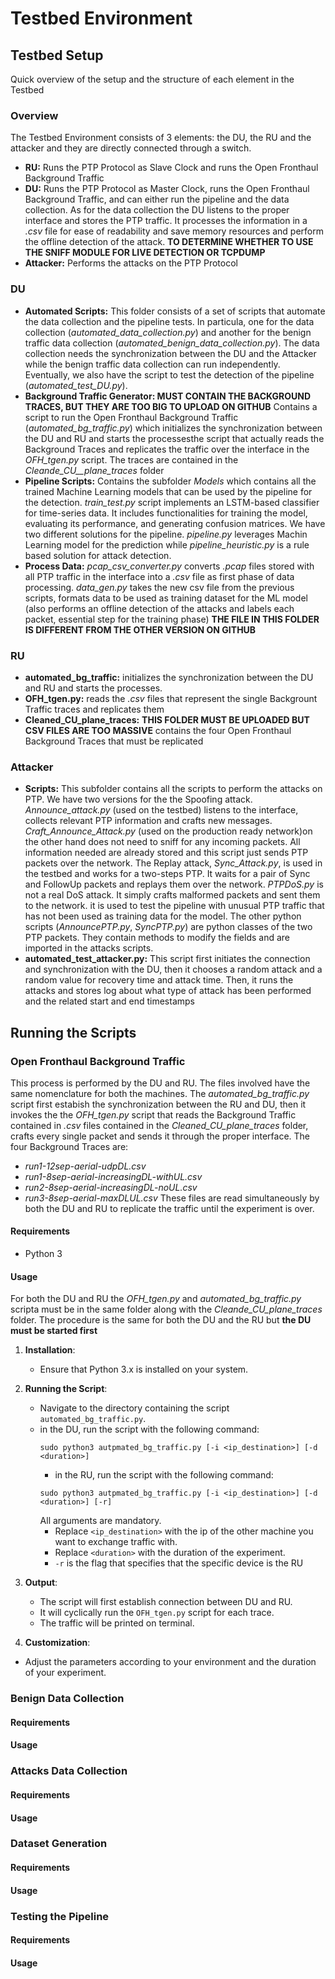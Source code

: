# Testbed Environment

## Testbed Setup
Quick overview of the setup and the structure of each element in the Testbed

### Overview
The Testbed Environment consists of 3 elements: the DU, the RU and the attacker and they are directly connected through a switch. 
- **RU:** Runs the PTP Protocol as Slave Clock and runs the Open Fronthaul Background Traffic 
- **DU:** Runs the PTP Protocol as Master Clock, runs the Open Fronthaul Background Traffic, and can either run the pipeline and the data collection. As for the data collection the DU listens to the proper interface and stores the PTP traffic. It processes the information in a *.csv* file for ease of readability and save memory resources and perform the offline detection of the attack. **TO DETERMINE WHETHER TO USE THE SNIFF MODULE FOR LIVE DETECTION OR TCPDUMP**
- **Attacker:** Performs the attacks on the PTP Protocol
  
### DU
- **Automated Scripts:** This folder consists of a set of scripts that automate the data collection and the pipeline tests. In particula, one for the data collection (*automated_data_collection.py*) and another for the benign traffic data collection (*automated_benign_data_collection.py*). The data collection needs the synchronization between the DU and the Attacker while the benign traffic data collection can run independently. Eventually, we also have the script to test the detection of the pipeline (*automated_test_DU.py*).
- **Background Traffic Generator: MUST CONTAIN THE BACKGROUND TRACES, BUT THEY ARE TOO BIG TO UPLOAD ON GITHUB** Contains a script to run the Open Fronthaul Background Traffic (*automated_bg_traffic.py*) which initializes the synchronization between the DU and RU and starts the processesthe script that actually reads the Background Traces and replicates the traffic over the interface in the *OFH_tgen.py* script. The traces are contained in the *Cleande_CU__plane_traces* folder
- **Pipeline Scripts:** Contains the subfolder *Models* which contains all the trained Machine Learning models that can be used by the pipeline for the detection. *train_test.py* script implements an LSTM-based classifier for time-series data. It includes functionalities for training the model, evaluating its performance, and generating confusion matrices. We have two different solutions for the pipeline. *pipeline.py* leverages Machin Learning model for the prediction while *pipeline_heuristic.py* is a rule based solution for attack detection.
- **Process Data:** *pcap_csv_converter.py* converts *.pcap* files stored with all PTP traffic in the interface into a *.csv* file as first phase of data processing. *data_gen.py* takes the new csv file from the previous scripts, formats data to be used as training dataset for the ML model (also performs an offline detection of the attacks and labels each packet, essential step for the training phase) **THE FILE IN THIS FOLDER IS DIFFERENT FROM THE OTHER VERSION ON GITHUB**

### RU
- **automated_bg_traffic:** initializes the synchronization between the DU and RU and starts the processes.
- **OFH_tgen.py:** reads the *.csv* files that represent the single Backgrount Traffic traces and replicates them
- **Cleaned_CU_plane_traces:** **THIS FOLDER MUST BE UPLOADED BUT CSV FILES ARE TOO MASSIVE** contains the four Open Fronthaul Background Traces that must be replicated
  
### Attacker
- **Scripts:** This subfolder contains all the scripts to perform the attacks on PTP. We have two versions for the the Spoofing attack. *Announce_attack.py* (used on the testbed) listens to the interface, collects relevant PTP information and crafts new messages. *Craft_Announce_Attack.py* (used on the production ready network)on the other hand does not need to sniff for any incoming packets. All information needed are already stored and this script just sends PTP packets over the network. The Replay attack, *Sync_Attack.py*, is used in the testbed and works for a two-steps PTP. It waits for a pair of Sync and FollowUp packets and replays them over the network. *PTPDoS.py* is not a real DoS attack. It simply crafts malformed packets and sent them to the network. it is used to test the pipeline with unusual PTP traffic that has not been used as training data for the model. The other python scripts (*AnnouncePTP.py*, *SyncPTP.py*) are python classes of the two PTP packets. They contain methods to modify the fields and are imported in the attacks scripts.
- **automated_test_attacker.py:** This script first initiates the connection and synchronization with the DU, then it chooses a random attack and a random value for recovery time and attack time. Then, it runs the attacks and stores log about what type of attack has been performed and the related start and end timestamps

## Running the Scripts

### Open Fronthaul Background Traffic
This process is performed by the DU and RU. The files involved have the same nomenclature for both the machines. The *automated_bg_traffic.py* script first estabish the synchronization between the RU and DU, then it invokes the the *OFH_tgen.py* script that reads the Background Traffic contained in *.csv* files contained in the *Cleaned_CU_plane_traces* folder, crafts every single packet and sends it through the proper interface. The four Background Traces are:
- *run1-12sep-aerial-udpDL.csv*
- *run1-8sep-aerial-increasingDL-withUL.csv*
- *run2-8sep-aerial-increasingDL-noUL.csv*
- *run3-8sep-aerial-maxDLUL.csv*
These files are read simultaneously by both the DU and RU to replicate the traffic until the experiment is over.

#### Requirements
- Python 3

#### Usage
For both the DU and RU the *OFH_tgen.py* and *automated_bg_traffic.py* scripta must be in the same folder along with the *Cleande_CU_plane_traces* folder. The procedure is the same for both the DU and the RU but **the DU must be started first**

1. **Installation**:
   - Ensure that Python 3.x is installed on your system.

2. **Running the Script**:
   - Navigate to the directory containing the script `automated_bg_traffic.py`.
   - in the DU, run the script with the following command:
     ```
     sudo python3 autpmated_bg_traffic.py [-i <ip_destination>] [-d <duration>]
     ```
     - in the RU, run the script with the following command:
     ```
     sudo python3 autpmated_bg_traffic.py [-i <ip_destination>] [-d <duration>] [-r]
     ```
     All arguments are mandatory.
     - Replace `<ip_destination>` with the ip of the other machine you want to exchange traffic with.
     - Replace `<duration>` with the duration of the experiment.
     - `-r` is the flag that specifies that the specific device is the RU

3. **Output**:
   - The script will first establish connection between DU and RU.
   - It will cyclically run the `OFH_tgen.py` script for each trace.
   - The traffic will be printed on terminal.

4. **Customization**:
- Adjust the parameters according to your environment and the duration of your experiment.


### Benign Data Collection
#### Requirements
#### Usage

### Attacks Data Collection
#### Requirements
#### Usage

### Dataset Generation
#### Requirements
#### Usage

### Testing the Pipeline
#### Requirements
#### Usage


